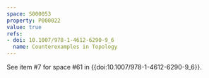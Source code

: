 ```yaml
---
space: S000053
property: P000022
value: true
refs:
- doi: 10.1007/978-1-4612-6290-9_6
  name: Counterexamples in Topology
---
```


See item #7 for space #61 in {{doi:10.1007/978-1-4612-6290-9_6}}.
